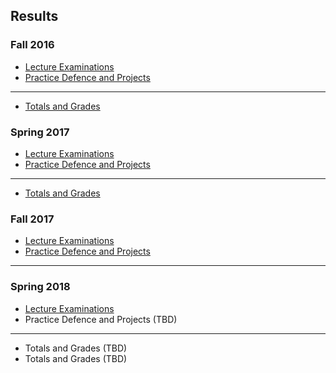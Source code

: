 ## Results

### Fall 2016

* [Lecture Examinations](https://drive.google.com/a/auca.kg/file/d/0B85z_dQxOMgLMl81amNNLVlieFE/view)
* [Practice Defence and Projects](https://drive.google.com/a/auca.kg/file/d/0B85z_dQxOMgLV0txOUJQb1Nnc2s/view)

---
* [Totals and Grades](https://drive.google.com/a/auca.kg/file/d/0B85z_dQxOMgLSGFTb0YtOEgwVEE/view)

### Spring 2017

* [Lecture Examinations](https://drive.google.com/a/auca.kg/file/d/0B85z_dQxOMgLdkJPdjhQYkg0bDg/view)
* [Practice Defence and Projects](https://drive.google.com/a/auca.kg/file/d/0B85z_dQxOMgLS0FmVVYxZnB3aWM/view)

---
* [Totals and Grades](https://drive.google.com/a/auca.kg/file/d/0B85z_dQxOMgLczJWV2J0SlMtZE0/view)

### Fall 2017

* [Lecture Examinations](https://drive.google.com/a/auca.kg/file/d/1feVc-wut_8uVwd86qLblfhsGsWwRfvEc/view)
* [Practice Defence and Projects](https://drive.google.com/a/auca.kg/file/d/1Go9eS93MBdtvxUG05tvURGygv-HHOJfW/view)

---

### Spring 2018

* [Lecture Examinations](https://drive.google.com/file/d/1KJJ8iPCAgYxMigtdqah5lATeaFnqmGVl/view)
* Practice Defence and Projects (TBD)

---
* Totals and Grades (TBD)
* Totals and Grades (TBD)


